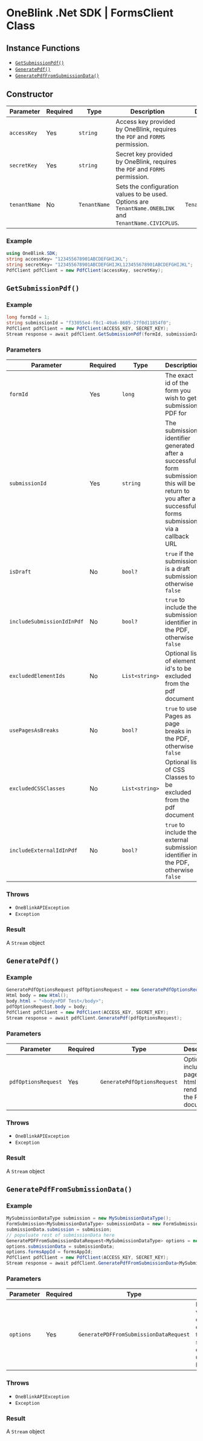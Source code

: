 # OneBlink .Net SDK | FormsClient Class

## Instance Functions

- [`GetSubmissionPdf()`](#getSubmissionpdf)
- [`GeneratePdf()`](#generatepdf)
- [`GeneratePdfFromSubmissionData()`](#generatepdffromsubmissiondata)

## Constructor

| Parameter    | Required | Type         | Description                                                                                             | Default Value         |
| ------------ | -------- | ------------ | ------------------------------------------------------------------------------------------------------- | --------------------- |
| `accessKey`  | Yes      | `string`     | Access key provided by OneBlink, requires the `PDF` and `FORMS` permission.                             |                       |
| `secretKey`  | Yes      | `string`     | Secret key provided by OneBlink, requires the `PDF` and `FORMS` permission.                             |                       |
| `tenantName` | No       | `TenantName` | Sets the configuration values to be used. Options are `TenantName.ONEBLINK` and `TenantName.CIVICPLUS`. | `TenantName.ONEBLINK` |

### Example

```c#
using OneBlink.SDK;
string accessKey= "123455678901ABCDEFGHIJKL";
string secretKey= "123455678901ABCDEFGHIJKL123455678901ABCDEFGHIJKL";
PdfClient pdfClient = new PdfClient(accessKey, secretKey);
```

## `GetSubmissionPdf()`

### Example

```c#
long formId = 1;
string submissionId = "f33055e4-f8c1-49a6-8605-27f0d11854f0";
PdfClient pdfClient = new PdfClient(ACCESS_KEY, SECRET_KEY);
Stream response = await pdfClient.GetSubmissionPdf(formId, submissionId);
```

### Parameters

| Parameter                  | Required | Type           | Description                                                                                                                                               |
| -------------------------- | -------- | -------------- | --------------------------------------------------------------------------------------------------------------------------------------------------------- |
| `formId`                   | Yes      | `long`         | The exact id of the form you wish to get submission PDF for                                                                                               |
| `submissionId`             | Yes      | `string`       | The submission identifier generated after a successful form submission, this will be return to you after a successful forms submission via a callback URL |
| `isDraft`                  | No       | `bool?`        | `true` if the submission is a draft submission, otherwise `false`                                                                                         |
| `includeSubmissionIdInPdf` | No       | `bool?`        | `true` to include the submission identifier in the PDF, otherwise `false`                                                                                 |
| `excludedElementIds`       | No       | `List<string>` | Optional list of element id's to be excluded from the pdf document                                                                                        |
| `usePagesAsBreaks`         | No       | `bool?`        | `true` to use Pages as page breaks in the PDF, otherwise `false`                                                                                          |
| `excludedCSSClasses`       | No       | `List<string>` | Optional list of CSS Classes to be excluded from the pdf document                                                                                         |
| `includeExternalIdInPdf`   | No       | `bool?`        | `true` to include the external submission identifier in the PDF, otherwise `false`                                                                        |

### Throws

- `OneBlinkAPIException`
- `Exception`

### Result

A `Stream` object

## `GeneratePdf()`

### Example

```c#
GeneratePdfOptionsRequest pdfOptionsRequest = new GeneratePdfOptionsRequest();
Html body = new Html();
body.html = "<body>PDF Test</body>";
pdfOptionsRequest.body = body;
PdfClient pdfClient = new PdfClient(ACCESS_KEY, SECRET_KEY);
Stream response = await pdfClient.GeneratePdf(pdfOptionsRequest);
```

### Parameters

| Parameter           | Required | Type                        | Description                                                      |
| ------------------- | -------- | --------------------------- | ---------------------------------------------------------------- |
| `pdfOptionsRequest` | Yes      | `GeneratePdfOptionsRequest` | Options include page and html to be rendered in the PDF document |

### Throws

- `OneBlinkAPIException`
- `Exception`

### Result

A `Stream` object

## `GeneratePdfFromSubmissionData()`

### Example

```c#
MySubmissionDataType submission = new MySubmissionDataType();
FormSubmission<MySubmissionDataType> submissionData = new FormSubmission<MySubmissionDataType>();
submissionData.submission = submission;
// populuate rest of submissionData here
GeneratePDFFromSubmissionDataRequest<MySubmissionDataType> options = new GeneratePDFFromSubmissionDataRequest<MySubmissionDataType>();
options.submissionData = submissionData;
options.formsAppId = formsAppId;
PdfClient pdfClient = new PdfClient(ACCESS_KEY, SECRET_KEY);
Stream response = await pdfClient.GeneratePdfFromSubmissionData<MySubmissionDataType>(options);
```

### Parameters

| Parameter | Required | Type                                   | Description                                                                              |
| --------- | -------- | -------------------------------------- | ---------------------------------------------------------------------------------------- |
| `options` | Yes      | `GeneratePDFFromSubmissionDataRequest` | Includes various PDF configuration options and the submission data to be used in the PDF |

### Throws

- `OneBlinkAPIException`
- `Exception`

### Result

A `Stream` object
